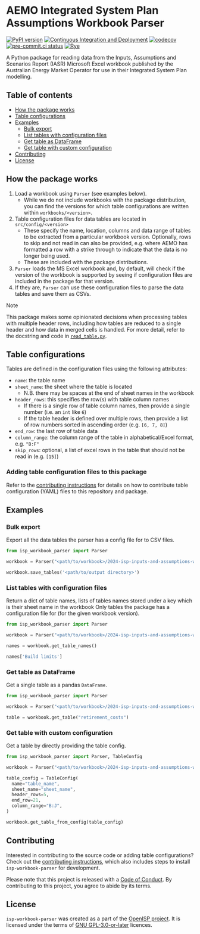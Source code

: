 # AEMO Integrated System Plan Assumptions Workbook Parser
[![PyPI version](https://badge.fury.io/py/isp-workbook-parser.svg)](https://badge.fury.io/py/isp-workbook-parser)
[![Continuous Integration and Deployment](https://github.com/Open-ISP/isp-workbook-parser/actions/workflows/cicd.yml/badge.svg)](https://github.com/Open-ISP/isp-workbook-parser/actions/workflows/cicd.yml)
[![codecov](https://codecov.io/github/Open-ISP/isp-workbook-parser/graph/badge.svg?token=BUGWITKZV1)](https://codecov.io/github/Open-ISP/isp-workbook-parser)
[![pre-commit.ci status](https://results.pre-commit.ci/badge/github/Open-ISP/isp-workbook-parser/main.svg)](https://results.pre-commit.ci/latest/github/Open-ISP/isp-workbook-parser/main)
[![Rye](https://img.shields.io/endpoint?url=https://raw.githubusercontent.com/astral-sh/rye/main/artwork/badge.json)](https://rye.astral.sh)

A Python package for reading data from the Inputs, Assumptions and Scenarios Report (IASR) Microsoft Excel workbook
published by the Australian Energy Market Operator for use in their Integrated System Plan modelling.

## Table of contents

- [How the package works](#how-the-package-works)
- [Table configurations](#table-configurations)
- [Examples](#examples)
    - [Bulk export](#bulk-export)
    - [List tables with configuration files](#list-tables-with-configuration-files)
    - [Get table as DataFrame](#get-table-as-dataframe)
    - [Get table with custom configuration](#get-table-with-custom-configuration)
- [Contributing](#contributing)
- [License](#license)


## How the package works

1. Load a workbook using `Parser` (see examples below).
   - While we do not include workbooks with the package distribution, you can find the versions for which table configurations are written within `workbooks/<version>`.
2. Table configuration files for data tables are located in `src/config/<version>`
   - These specify the name, location, columns and data range of tables to be extracted from a particular workbook version. Optionally, rows to skip and not
     read in can also be provided, e.g. where AEMO has formatted a row with a strike through to indicate that the data is no longer being used.
   - These are included with the package distributions.
3. `Parser` loads the MS Excel workbook and, by default, will check if the version of the workbook is supported by seeing if configuration files are included in the package for that version.
4. If they are, `Parser` can use these configuration files to parse the data tables and save them as CSVs.

> [!NOTE]
> This package makes some opinionated decisions when processing tables with multiple header rows, including how tables are reduced to a single header and how data in merged cells is handled. For more detail, refer to the docstring and code in [`read_table.py`](src/isp_workbook_parser/read_table.py).

## Table configurations

Tables are defined in the configuration files using the following attributes:

- `name`: the table name
- `sheet_name`: the sheet where the table is located
   - N.B. there may be spaces at the end of sheet names in the workbook
- `header_rows`: this specifies the row(s) with table column names
   - If there is a single row of table column names, then provide a single number (i.e. an `int` like `6`)
   - If the table header is defined over multiple rows, then provide a list of row numbers sorted in ascending order (e.g. `[6, 7, 8]`)
- `end_row`: the last row of table data
- `column_range`: the column range of the table in alphabetical/Excel format, e.g. `"B:F"`
- `skip_rows`: optional, a list of excel rows in the table that should not be read in (e.g. `[15]`)

### Adding table configuration files to this package

Refer to the [contributing instructions](./CONTRIBUTING.md) for details on how to contribute table configuration (YAML) files to this repository and package.

## Examples

### Bulk export

Export all the data tables the parser has a config file for to CSV files.

```python
from isp_workbook_parser import Parser

workbook = Parser("<path/to/workbook>/2024-isp-inputs-and-assumptions-workbook.xlsx")

workbook.save_tables('<path/to/output directory>')
```

### List tables with configuration files

Return a dict of table names, lists of tables names stored under a key which is their sheet name in the workbook Only
tables the package has a configuration file for (for the given workbook version).

```python
from isp_workbook_parser import Parser

workbook = Parser("<path/to/workbook>/2024-isp-inputs-and-assumptions-workbook.xlsx")

names = workbook.get_table_names()

names['Build limits']
```

### Get table as DataFrame

Get a single table as a pandas `DataFrame`.

```python
from isp_workbook_parser import Parser

workbook = Parser("<path/to/workbook>/2024-isp-inputs-and-assumptions-workbook.xlsx")

table = workbook.get_table("retirement_costs")
```

### Get table with custom configuration

Get a table by directly providing the table config.

```python
from isp_workbook_parser import Parser, TableConfig

workbook = Parser("<path/to/workbook>/2024-isp-inputs-and-assumptions-workbook.xlsx")

table_config = TableConfig(
  name="table_name",
  sheet_name="sheet_name",
  header_rows=5,
  end_row=21,
  column_range="B:J",
)

workbook.get_table_from_config(table_config)
```

## Contributing

Interested in contributing to the source code or adding table configurations? Check out the [contributing instructions](./CONTRIBUTING.md), which also includes steps to install `isp-workbook-parser` for development.

Please note that this project is released with a [Code of Conduct](./CONDUCT.md). By contributing to this project, you agree to abide by its terms.

## License

`isp-workbook-parser` was created as a part of the [OpenISP project](https://github.com/Open-ISP). It is licensed under the terms of [GNU GPL-3.0-or-later](LICENSE) licences.
